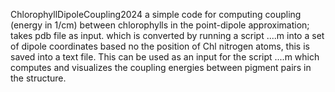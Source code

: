 ChlorophyllDipoleCoupling2024
a simple code for computing coupling (energy in 1/cm) between chlorophylls in the point-dipole approximation; takes pdb file as input. 
which is converted by running a script ....m into a set of dipole coordinates based no the position of Chl nitrogen atoms, this is saved into a text file.
This can be used as an input for the script ....m which computes and visualizes the coupling energies between pigment pairs in the structure. 
